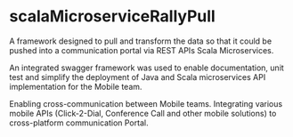 # scalaMicroserviceRallyPull

A framework designed to pull and transform the data so that it could be pushed into a communication portal via 
REST APIs Scala Microservices. 

An integrated swagger framework was used to enable documentation, unit test and simplify the deployment of 
Java and Scala microservices API implementation for the Mobile team. 

Enabling cross-communication between Mobile teams. 
Integrating various mobile APIs (Click-2-Dial, Conference Call and other mobile solutions) to cross-platform communication Portal.
